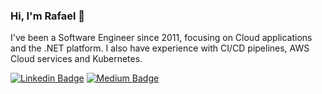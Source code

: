 ### Hi, I'm Rafael 👋

I've been a Software Engineer since 2011, focusing on Cloud applications and the .NET platform. I also have experience with CI/CD pipelines, AWS Cloud services and Kubernetes.

[![Linkedin Badge](https://img.shields.io/badge/-Rafael%20Dalsenter-blue?style=flat-square&logo=Linkedin&logoColor=white&link=https://www.linkedin.com/in/rafael-dalsenter-549931186)](https://www.linkedin.com/in/rafael-dalsenter-549931186) [![Medium Badge](https://img.shields.io/badge/-@rafaeldalsenter-03a57a?style=flat-square&labelColor=000000&logo=Medium&link=https://rafaeldalsenter.medium.com/)](https://rafaeldalsenter.medium.com/)
